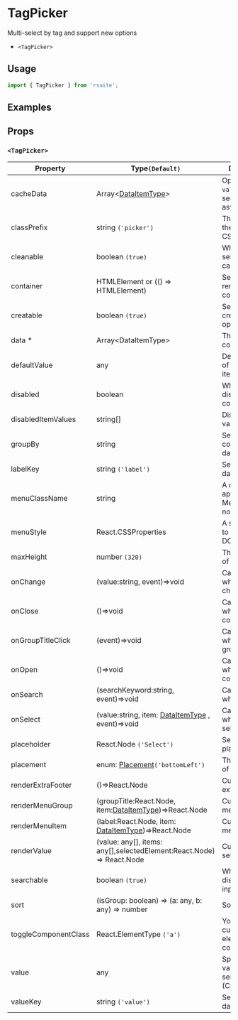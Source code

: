 # TagPicker

Multi-select by tag and support new options

* `<TagPicker>`

## Usage

```js
import { TagPicker } from 'rsuite';
```

## Examples

<!--{demo}-->

## Props

### `<TagPicker>`



| Property             | Type`(Default)`                                                       | Description                                             |
| -------------------- | --------------------------------------------------------------------- | ------------------------------------------------------- |
| cacheData            | Array&lt;[DataItemType](#types)&gt;                                   | Option to cache `value` when searching asynchronously   |
| classPrefix          | string `('picker')`                                                   | The prefix of the component CSS class                   |
| cleanable            | boolean `(true)`                                                      | Whether the selected value can be cleared               |
| container            | HTMLElement or (() => HTMLElement)                                    | Sets the rendering container                            |
| creatable            | boolean `(true)`                                                      | Settings can create new options                         |
| data \*              | Array&lt;DataItemType&gt;                                             | The data of component                                   |
| defaultValue         | any                                                                   | Default values of the selected items                    |
| disabled             | boolean                                                               | Whether disabled componet                               |
| disabledItemValues   | string[]                                                              | Disable item by value                                   |
| groupBy              | string                                                                | Set group condition key in data                         |
| labelKey             | string `('label')`                                                    | Set label key in data                                   |
| menuClassName        | string                                                                | A css class to apply to the Menu DOM node.              |
| menuStyle            | React.CSSProperties                                                   | A style to apply to the Menu DOM node.                  |
| maxHeight            | number `(320)`                                                        | The max height of Dropdown                              |
| onChange             | (value:string, event)=>void                                           | Callback fired when value change                        |
| onClose              | ()=>void                                                              | Callback fired when close component                     |
| onGroupTitleClick    | (event)=>void                                                         | Callback fired when click the group title               |
| onOpen               | ()=>void                                                              | Callback fired when open component                      |
| onSearch             | (searchKeyword:string, event)=>void                                   | Callback fired when search                              |
| onSelect             | (value:string, item: [DataItemType](#types) , event)=>void            | Callback fired when item is selected                    |
| placeholder          | React.Node `('Select')`                                               | Setting placeholders                                    |
| placement            | enum: [Placement](#types)`('bottomLeft')`                             | The placement of component                              |
| renderExtraFooter    | ()=>React.Node                                                        | Custom render extra footer                              |
| renderMenuGroup      | (groupTitle:React.Node, item:[DataItemType](#types))=>React.Node      | Custom render menu group                                |
| renderMenuItem       | (label:React.Node, item: [DataItemType](#types))=>React.Node          | Custom render menu items                                |
| renderValue          | (value: any[], items: any[],selectedElement:React.Node) => React.Node | Custom render selected items                            |
| searchable           | boolean `(true)`                                                      | Whether dispaly search input box                        |
| sort                 | (isGroup: boolean) => (a: any, b: any) => number                      | Sort options                                            |
| toggleComponentClass | React.ElementType `('a')`                                             | You can use a custom element for this component         |
| value                | any                                                                   | Specifies the values of the selected items (Controlled) |
| valueKey             | string `('value')`                                                    | Set value key in data                                   |
